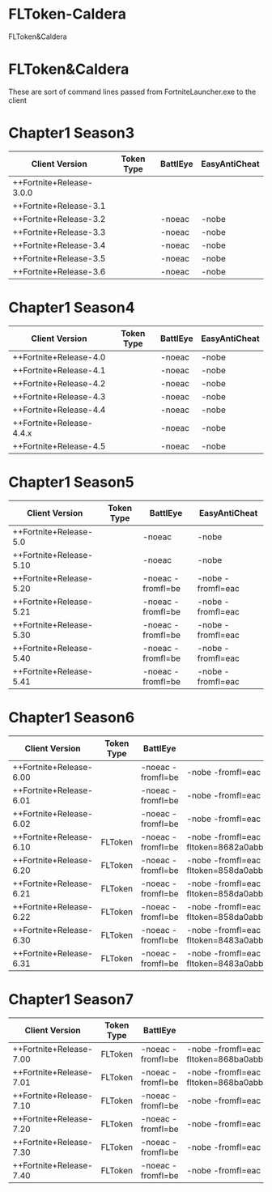 # FLToken-Caldera
FLToken&amp;Caldera

# FLToken&Caldera
These are sort of command lines passed from FortniteLauncher.exe to the client

# Chapter1 Season3
| Client Version  | Token Type | BattlEye | EasyAntiCheat |
| ------------- | ------------- | ------------- | ------------- |
| ++Fortnite+Release-3.0.0 |  |  |  |
| ++Fortnite+Release-3.1 |  |  |  |
| ++Fortnite+Release-3.2 |  | -noeac | -nobe |
| ++Fortnite+Release-3.3 |  | -noeac | -nobe |
| ++Fortnite+Release-3.4 |  | -noeac | -nobe |
| ++Fortnite+Release-3.5 |  | -noeac | -nobe |
| ++Fortnite+Release-3.6 |  | -noeac | -nobe |
# Chapter1 Season4
| Client Version  | Token Type | BattlEye | EasyAntiCheat |
| ------------- | ------------- | ------------- | ------------- |
| ++Fortnite+Release-4.0 |  | -noeac | -nobe |
| ++Fortnite+Release-4.1 |  | -noeac | -nobe |
| ++Fortnite+Release-4.2 |  | -noeac | -nobe |
| ++Fortnite+Release-4.3 |  | -noeac | -nobe |
| ++Fortnite+Release-4.4 |  | -noeac | -nobe |
| ++Fortnite+Release-4.4.x |  | -noeac | -nobe |
| ++Fortnite+Release-4.5 |  | -noeac | -nobe |
# Chapter1 Season5
| Client Version  | Token Type | BattlEye | EasyAntiCheat |
| ------------- | ------------- | ------------- | ------------- |
| ++Fortnite+Release-5.0 |  | -noeac | -nobe |
| ++Fortnite+Release-5.10 |  | -noeac | -nobe |
| ++Fortnite+Release-5.20 |  | -noeac -fromfl=be | -nobe -fromfl=eac |
| ++Fortnite+Release-5.21 |  | -noeac -fromfl=be | -nobe -fromfl=eac |
| ++Fortnite+Release-5.30 |  | -noeac -fromfl=be | -nobe -fromfl=eac |
| ++Fortnite+Release-5.40 |  | -noeac -fromfl=be | -nobe -fromfl=eac |
| ++Fortnite+Release-5.41 |  | -noeac -fromfl=be | -nobe -fromfl=eac |
# Chapter1 Season6
| Client Version  | Token Type | BattlEye | EasyAntiCheat |
| ------------- | ------------- | ------------- | ------------- |
| ++Fortnite+Release-6.00 |  | -noeac -fromfl=be | -nobe -fromfl=eac |
| ++Fortnite+Release-6.01 |  | -noeac -fromfl=be | -nobe -fromfl=eac |
| ++Fortnite+Release-6.02 |  | -noeac -fromfl=be | -nobe -fromfl=eac |
| ++Fortnite+Release-6.10 | FLToken | -noeac -fromfl=be | -nobe -fromfl=eac -fltoken=8682a0abb2b3ee86d8c2bc403b372f59626d0609700108131a5b5b443c4eb4beada99a99f6808883fbeaa6d1d1decec835777729 |
| ++Fortnite+Release-6.20 | FLToken | -noeac -fromfl=be | -nobe -fromfl=eac -fltoken=858da0abb2b3ee86d8c2bc403b372f59626d0609700108131a5b5b443c4eb4beada99a99f6808883fbeaa6d1d189909b6077717810121e |
| ++Fortnite+Release-6.21 | FLToken | -noeac -fromfl=be | -nobe -fromfl=eac -fltoken=858da0abb2b3ee86d8c2bc403b372f59626d0609700108131a5b5b443c4eb4beada99a99f6808883fbeaa6d1d189909b6077717810121e |
| ++Fortnite+Release-6.22 | FLToken | -noeac -fromfl=be | -nobe -fromfl=eac -fltoken=858da0abb2b3ee86d8c2bc403b372f59626d0609700108131a5b5b443c4eb4beada99a99f6808883fbeaa6d1d189909b6077717810121e |
| ++Fortnite+Release-6.30 | FLToken | -noeac -fromfl=be | -nobe -fromfl=eac -fltoken=8483a0abb2b3ee86d8c2bc403b372f59626d0609700108131a5b5b443c4eb4beada99a99f6808883fbeaa6d1d18a929b6077257f10441e |
| ++Fortnite+Release-6.31 | FLToken | -noeac -fromfl=be | -nobe -fromfl=eac -fltoken=8483a0abb2b3ee86d8c2bc403b372f59626d0609700108131a5b5b443c4eb4beada99a99f6808883fbeaa6d1d18a929b6077257f10441e |
# Chapter1 Season7
| Client Version  | Token Type | BattlEye | EasyAntiCheat |
| ------------- | ------------- | ------------- | ------------- |
| ++Fortnite+Release-7.00 | FLToken | -noeac -fromfl=be | -nobe -fromfl=eac -fltoken=868ba0abb2b3ee86d8c2bc403b372f59626d0609700108131a5b5b443c4eb4beada99a99f6808883fbeaa6d1d189909b6077242810441e |
| ++Fortnite+Release-7.01 | FLToken | -noeac -fromfl=be | -nobe -fromfl=eac -fltoken=868ba0abb2b3ee86d8c2bc403b372f59626d0609700108131a5b5b443c4eb4beada99a99f6808883fbeaa6d1d189909b6077242810441e |
| ++Fortnite+Release-7.10 | FLToken | -noeac -fromfl=be | -nobe -fromfl=eac -fltoken= |
| ++Fortnite+Release-7.20 | FLToken | -noeac -fromfl=be | -nobe -fromfl=eac -fltoken= |
| ++Fortnite+Release-7.30 | FLToken | -noeac -fromfl=be | -nobe -fromfl=eac -fltoken=72bd8be891999da578b9643a |
| ++Fortnite+Release-7.40 | FLToken | -noeac -fromfl=be | -nobe -fromfl=eac -fltoken=1d29g022h4h5050906g9d7b6 |
